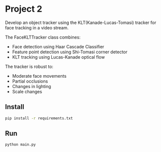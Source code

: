 # Project 2

Develop an object tracker using the KLT(Kanade-Lucas-Tomasi) tracker for face tracking in a video stream.

The FaceKLTTracker class combines:
- Face detection using Haar Cascade Classifier
- Feature point detection using Shi-Tomasi corner detector
- KLT tracking using Lucas-Kanade optical flow

The tracker is robust to:
- Moderate face movements
- Partial occlusions
- Changes in lighting
- Scale changes

## Install
```sh
pip install -r requirements.txt
```

## Run
```sh
python main.py
```